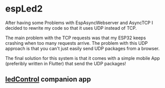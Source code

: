 # espLed2
After having some Problems with EspAsyncWebserver and AsyncTCP I decided to rewrite my code so that it uses UDP instead of TCP. 

The main problem with the TCP requests was that my ESP32 keeps crashing when too many requests arrive. The problem with this UDP approach is that you can't just easily send UDP packages from a browser.

The final solution for this system is that it comes with a simple mobile App (preferibly written in Flutter) that send the UDP packages!

## [ledControl](https://github.com/bjm021/ledControl) companion app
